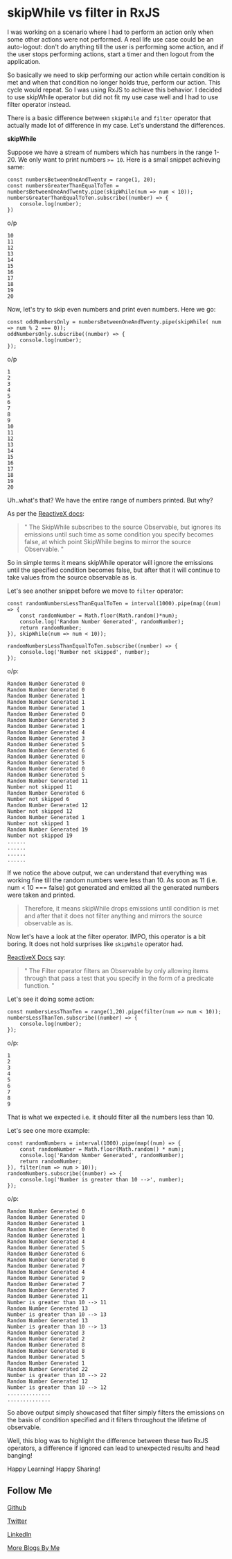 # skipWhile vs filter in RxJS

I was working on a scenario where I had to perform an action only when some other actions were not performed. A real 
life use case could be an auto-logout: don't do anything till the user is performing some action, and if the user stops 
performing actions, start a timer and then logout from the application.

So basically we need to skip performing our action while certain condition is met and when that condition no longer 
holds true, perform our action. This cycle would repeat. So I was using RxJS to achieve this behavior. I decided to 
use skipWhile operator but did not fit my use case well and I had to use filter operator instead.

There is a basic difference between `skipWhile` and `filter` operator that actually made lot of difference in my 
case. Let's understand the differences.

**skipWhile**

Suppose we have a stream of numbers which has numbers in the range 1-20. We only want to print 
numbers `>= 10`. Here is a small snippet achieving same:

```
const numbersBetweenOneAndTwenty = range(1, 20);
const numbersGreaterThanEqualToTen = numbersBetweenOneAndTwenty.pipe(skipWhile(num => num < 10));
numbersGreaterThanEqualToTen.subscribe((number) => {
    console.log(number);
})
```

o/p

```
10
11
12
13
14
15
16
17
18
19
20
```

Now, let's try to skip even numbers and print even numbers. Here we go:

```
const oddNumbersOnly = numbersBetweenOneAndTwenty.pipe(skipWhile( num => num % 2 === 0));
oddNumbersOnly.subscribe((number) => {
    console.log(number);
});
```

o/p

```
1
2
3
4
5
6
7
8
9
10
11
12
13
14
15
16
17
18
19
20
```

Uh..what's that? We have the entire range of numbers printed. But why?

As per the [ReactiveX docs](http://reactivex.io/documentation/operators/skipwhile.html):

> " The SkipWhile subscribes to the source Observable, but ignores its emissions until such time as some condition you 
specify becomes false, at which point SkipWhile begins to mirror the source Observable. "

So in simple terms it means skipWhile operator will ignore the emissions until the specified condition becomes false,
but after that it will continue to take values from the source observable as is.

Let's see another snippet before we move to `filter` operator:

```
const randomNumbersLessThanEqualToTen = interval(1000).pipe(map((num) => {
    const randomNumber = Math.floor(Math.random()*num);
    console.log('Random Number Generated', randomNumber);
    return randomNumber;
}), skipWhile(num => num < 10));

randomNumbersLessThanEqualToTen.subscribe((number) => {
    console.log('Number not skipped', number);
});
```

o/p:

```
Random Number Generated 0
Random Number Generated 0
Random Number Generated 1
Random Number Generated 1
Random Number Generated 1
Random Number Generated 0
Random Number Generated 3
Random Number Generated 1
Random Number Generated 4
Random Number Generated 3
Random Number Generated 5
Random Number Generated 6
Random Number Generated 0
Random Number Generated 5
Random Number Generated 0
Random Number Generated 5
Random Number Generated 11
Number not skipped 11
Random Number Generated 6
Number not skipped 6
Random Number Generated 12
Number not skipped 12
Random Number Generated 1
Number not skipped 1
Random Number Generated 19
Number not skipped 19 
......
......
......
......
```

If we notice the above output, we can understand that everything was working fine till the random numbers were less 
than 10. As soon as 11 (i.e. num < 10 === false) got generated and emitted all the generated numbers were taken and 
printed.

> Therefore, it means skipWhile drops emissions until condition is met and after that it does not filter anything 
and mirrors the source observable as is.

Now let's have a look at the filter operator. IMPO, this operator is a bit boring. It does not hold surprises like 
`skipWhile` operator had.

[ReactiveX Docs](http://reactivex.io/documentation/operators/filter.html) say:

> " The Filter operator filters an Observable by only allowing items through that pass a test that you specify in the 
form of a predicate function. "

Let's see it doing some action:

```
const numbersLessThanTen = range(1,20).pipe(filter(num => num < 10));
numbersLessThanTen.subscribe((number) => {
    console.log(number);
});
```

o/p:

```
1
2
3
4
5
6
7
8
9
```

That is what we expected i.e. it should filter all the numbers less than 10.

Let's see one more example:

```
const randomNumbers = interval(1000).pipe(map((num) => {
    const randomNumber = Math.floor(Math.random() * num);
    console.log('Random Number Generated', randomNumber);
    return randomNumber;
}), filter(num => num > 10));
randomNumbers.subscribe((number) => {
    console.log('Number is greater than 10 -->', number);
});
```


o/p:

```
Random Number Generated 0
Random Number Generated 0
Random Number Generated 1
Random Number Generated 0
Random Number Generated 1
Random Number Generated 4
Random Number Generated 5
Random Number Generated 6
Random Number Generated 0
Random Number Generated 7
Random Number Generated 4
Random Number Generated 9
Random Number Generated 7
Random Number Generated 7
Random Number Generated 11
Number is greater than 10 --> 11
Random Number Generated 13
Number is greater than 10 --> 13
Random Number Generated 13
Number is greater than 10 --> 13
Random Number Generated 3
Random Number Generated 2
Random Number Generated 8
Random Number Generated 8
Random Number Generated 5
Random Number Generated 1
Random Number Generated 22
Number is greater than 10 --> 22
Random Number Generated 12
Number is greater than 10 --> 12
..............
..............
```

So above output simply showcased that filter simply filters the emissions on the basis of condition 
specified and it filters throughout the lifetime of observable.

Well, this blog was to highlight the difference between these two RxJS operators, a difference if ignored 
can lead to unexpected results and head banging!

Happy Learning! Happy Sharing!

Follow Me
---
[Github](https://github.com/NamitaMalik)

[Twitter](https://twitter.com/namita13_04)

[LinkedIn](https://in.linkedin.com/in/namita-malik-a7885b23)

[More Blogs By Me](https://namitamalik.github.io/)